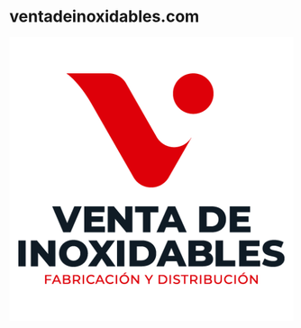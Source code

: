 # ventadeinoxidables.com

[![ventadeinoxidables.com](/assets/media/logo.png)](https://ventadeinoxidables.com/)
